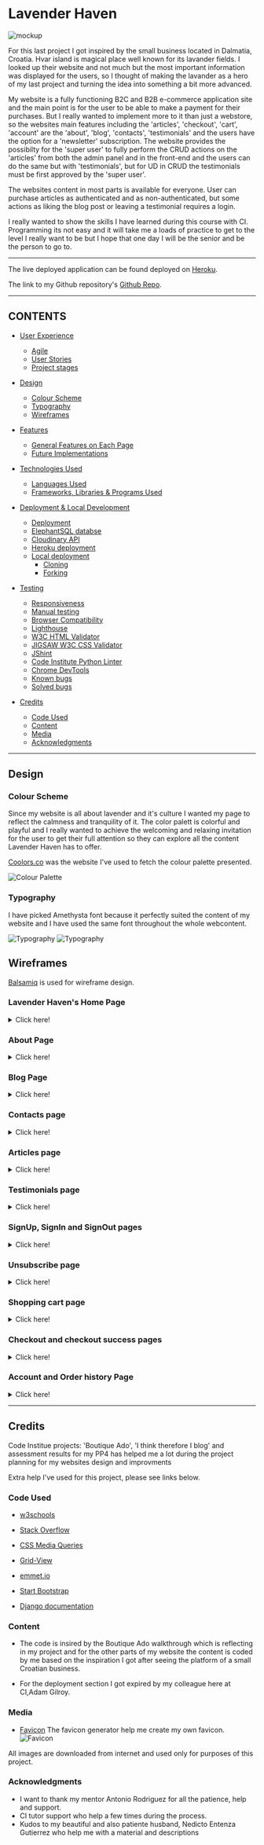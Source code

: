 # Lavender Haven

![mockup](readme_img/amiresponsive.png)

For this last project I got inspired by the small business located in Dalmatia, Croatia. Hvar island is magical place well known for its lavander fields. I looked up their website and not much but the most important information was displayed for the users, so I thought of making the lavander as a hero of my last project and turning the idea into something a bit more advanced.

My website is a fully functioning B2C and B2B e-commerce application site and the main point is for the user to be able to make a payment for their purchases. But I really wanted to implement more to it than just a webstore, so the websites main features including the 'articles', 'checkout', 'cart', 'account' are the 'about', 'blog', 'contacts', 'testimonials' and the users have the option for a 'newsletter' subscription. The website provides the possibilty for the 'super user' to fully perform the CRUD actions on the 'articles' from both the admin panel and in the front-end and the users can do the same but with 'testimonials', but for UD in CRUD the testimonials must be first approved by the 'super user'.

The websites content in most parts is available for everyone. User can purchase articles as authenticated and as non-authenticated, but some actions as liking the blog post or leaving a testimonial requires a login.

I really wanted to show the skills I have learned during this course with CI. Programming its not easy and it will take me a loads of practice to get to the level I really want to be but I hope that one day I will be the senior and be the person to go to. 

<hr>

The live deployed application can be found deployed on [Heroku]().

The link to my Github repository's [Github Repo](https://github.com/Balkaneros91/Lavender-Haven-PP5).

<hr>

## CONTENTS

- [User Experience](#user-experience-ux)

  - [Agile](#agile)
  - [User Stories](#user-stories)
  - [Project stages](#project-stages)

- [Design](#design)

  - [Colour Scheme](#colour-scheme)
  - [Typography](#typography)
  - [Wireframes](#wireframes)

- [Features](#features)

  - [General Features on Each Page](#general-features-on-each-page)
  - [Future Implementations](#future-implementations)

- [Technologies Used](#technologies-used)

  - [Languages Used](#languages-used)
  - [Frameworks, Libraries & Programs Used](#frameworks-libraries--programs-used)

- [Deployment & Local Development](#deployment--local-development)

  - [Deployment](#deployment)
  - [ElephantSQL databse](#elephantsql-database)
  - [Cloudinary API](#cloudinary-api)
  - [Heroku deployment](#heroku-deployment)
  - [Local deployment](#local-deployment)
    - [Cloning](#cloning)
    - [Forking](#forking)

- [Testing](#testing)

  - [Responsiveness](#responsiveness)
  - [Manual testing](#manual-testing)
  - [Browser Compatibility](#browser-compatibility)
  - [Lighthouse](#lighthouse)
  - [W3C HTML Validator](#w3c-html-validator)
  - [JIGSAW W3C CSS Validator](#jigsaw-w3c-css-validator)
  - [JShint](#jshint)
  - [Code Institute Python Linter](#code-institute-python-linter)
  - [Chrome DevTools](#chrome-devTools)
  - [Known bugs](#known-bugs)
  - [Solved bugs](#solved-bugs)

- [Credits](#credits)
  - [Code Used](#code-used)
  - [Content](#content)
  - [Media](#media)
  - [Acknowledgments](#acknowledgments)

<hr>





## Design

### Colour Scheme

Since my website is all about lavender and it's culture I wanted my page to reflect the calmness and tranquility of it. The color palett is colorful and playful and I really wanted to achieve the welcoming and relaxing invitation for the user to get their full attention so they can explore all the content Lavender Haven has to offer.

[Coolors.co](https://coolors.co/) was the website I've used to fetch the colour palette presented.

![Colour Palette](readme_img/coolors.png)

### Typography

I have picked Amethysta font because it perfectly suited the content of my website and I have used the same font throughout the whole webcontent.

![Typography](readme_img/google_fonts_family.png)
![Typography](readme_img/google_fonts_style.png)

## Wireframes

[Balsamiq](https://balsamiq.com/wireframes) is used for wireframe design.

### Lavender Haven's Home Page

<details>
<summary>Click here!</summary>

#### Mobile

![screenshot](readme_img/wireframes/mobile_home.png)

#### Desktop

![screenshot](readme_img/wireframes/desktop_home.png)

</details>

### About Page

<details>
<summary>Click here!</summary>

#### Mobile

![screenshot](readme_img/wireframes/mobile_about.png)

#### Desktop

![screenshot](readme_img/wireframes/desktop_about.png)

</details>

### Blog Page

<details>
<summary>Click here!</summary>

#### Mobile

![screenshot](readme_img/wireframes/mobile_blog.png)
![screenshot](readme_img/wireframes/mobile_blog_detailed.png)

#### Desktop

![screenshot](readme_img/wireframes/desktop_blog.png)
![screenshot](readme_img/wireframes/desktop_blog_detailed.png)

</details>

### Contacts page

<details>
<summary>Click here!</summary>

#### Mobile

![screenshot](readme_img/wireframes/mobile_contacts.png)

#### Desktop

![screenshot](readme_img/wireframes/desktop_contacts.png)

</details>

### Articles page

<details>
<summary>Click here!</summary>

#### Mobile

![screenshot](readme_img/wireframes/mobile_articles.png)
![screenshot](readme_img/wireframes/mobile_article_detailed.png)
![screenshot](readme_img/wireframes/mobile_add_edit_article.png)
![screenshot](readme_img/wireframes/mobile_article_delete.png)

#### Desktop

![screenshot](readme_img/wireframes/desktop_articles.png)
![screenshot](readme_img/wireframes/desktop_article_detailed.png)
![screenshot](readme_img/wireframes/desktop_add_edit_article.png)
![screenshot](readme_img/wireframes/desktop_article_delete.png)

</details>

### Testimonials page

<details>
<summary>Click here!</summary>

#### Mobile

![screenshot](readme_img/wireframes/mobile_testimonials.png)
![screenshot](readme_img/wireframes/mobile_testimonial_detailed.png)
![screenshot](readme_img/wireframes/mobile_testimonial_edit.png)
![screenshot](readme_img/wireframes/mobile_testimonial_delete.png)

#### Desktop

![screenshot](readme_img/wireframes/desktop_testimonials.png)
![screenshot](readme_img/wireframes/desktop_testimonial_detailed.png)
![screenshot](readme_img/wireframes/desktop_testimonial_edit.png)
![screenshot](readme_img/wireframes/desktop_testimonial_delete.png)

</details>

### SignUp, SignIn and SignOut pages

<details>
<summary>Click here!</summary>

#### Mobile

![screenshot](readme_img/wireframes/mobile_signup.png)
![screenshot](readme_img/wireframes/mobile_signin.png)
![screenshot](readme_img/wireframes/mobile_signout.png)

#### Desktop

![screenshot](readme_img/wireframes/desktop_signup.png)
![screenshot](readme_img/wireframes/desktop_signin.png)
![screenshot](readme_img/wireframes/desktop_signout.png)

</details>

### Unsubscribe page

<details>
<summary>Click here!</summary>

#### Mobile

![screenshot](readme_img/wireframes/mobile_unsubscribe.png)

#### Desktop

![screenshot](readme_img/wireframes/desktop_unsubscribe.png)

</details>

### Shopping cart page

<details>
<summary>Click here!</summary>

#### Mobile

![screenshot](readme_img/wireframes/mobile_cart_empty.png)
![screenshot](readme_img/wireframes/mobile_cart.png)

#### Desktop

![screenshot](readme_img/wireframes/desktop_cart_empty.png)
![screenshot](readme_img/wireframes/desktop_cart.png)

</details>

### Checkout and checkout success pages

<details>
<summary>Click here!</summary>

#### Mobile

![screenshot](readme_img/wireframes/mobile_checkout.png)
![screenshot](readme_img/wireframes/mobile_checkout_success.png)

#### Desktop

![screenshot](readme_img/wireframes/desktop_checkout.png)
![screenshot](readme_img/wireframes/desktop_checkout_success.png)

</details>

### Account and Order history Page

<details>
<summary>Click here!</summary>

#### Mobile

![screenshot](readme_img/wireframes/mobile_account_order_history.png)

#### Desktop

![screenshot](readme_img/wireframes/desktop_account_order_history.png)

</details>

<hr>




















## Credits

Code Institue projects: 'Boutique Ado', 'I think therefore I blog' and assessment results for my PP4 has helped me a lot during the project planning for my websites design and improvments

Extra help I've used for this project, please see links below.

### Code Used

- [w3schools](https://www.w3schools.com/)
- [Stack Overflow](https://stackoverflow.com/)
- [CSS Media Queries](https://www.w3schools.com/css/css3_mediaqueries.asp)
- [Grid-View](https://www.w3schools.com/css/css_rwd_grid.asp)
- [emmet.io](https://docs.emmet.io/cheat-sheet/)

- [Start Bootstrap](https://startbootstrap.com/theme/clean-blog)
- [Django documentation](https://docs.djangoproject.com/en/3.2/)

### Content

- The code is insired by the Boutique Ado walkthrough which is reflecting in my project and for the other parts of my website the content is coded by me based on the inspiration I got after seeing the platform of a small Croatian business.

- For the deployment section I got expired by my colleague here at CI,Adam Gilroy.

### Media

- [Favicon](https://realfavicongenerator.net/) The favicon generator help me create my own favicon. <br>
  ![Favicon](readme_img/my_favicon.png)

All images are downloaded from internet and used only for purposes of this project.

### Acknowledgments

- I want to thank my mentor Antonio Rodriguez for all the patience, help and support.
- CI tutor support who help a few times during the process.
- Kudos to my beautiful and also patiente husband, Nedicto Entenza Gutierrez who help me with a material and descriptions 